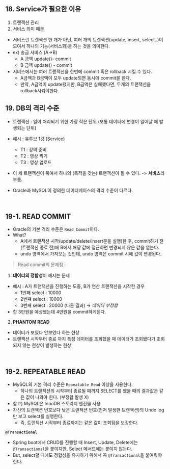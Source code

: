 ## 18. Service가 필요한 이유
1. 트랜잭션 관리
2. 서비스 의미 때문
- 서비스란 트랜잭션 한 개가 아닌, 여러 개의 트랜잭션(update, insert, select..)이 모여서 하나의 기능(서비스화)을 하는 것을 의미한다.
- ex) 송금 서비스  (A->B)
  - A 금액 update()- commit
  - B 금액 update() - commit
- 서비스에서는 여러 트랜잭션을 한번에 commit 혹은 rollback 시킬 수 있다.
  - A금액과 B금액이 모두 update되면 동시에 commit을 한다.
  - 만약, A금액이 update됐지만, B금액은 실패했다면, 두개의 트랜잭션을 rollback시켜야한다.


## 19. DB의 격리 수준
- 트랜잭션 : 일이 처리되기 위한 가장 작은 단위 (보통 데이터에 변경이 일어날 때 발생되는 단위)
- 예시 : 유투브 1강 (Service)
  - T1 : 강의 준비
  - T2 : 영상 찍기
  - T3 : 영상 업로드
- 이 세 트랜잭션이 묶여서 하나의 (목적을 갖는) 트랜잭션이 될 수 있다. -> **서비스**라 부름.

- Oracle과 MySQL이 정의한 데이터베이스의 격리 수준이 다르다.
<br>

## 19-1. READ COMMIT
- Oracle의 기본 격리 수준은 `Read Commit`이다.
- What?
  - A에서 트랜잭션 시작(update/delete/insert문을 실행)한 후, commit하기 전(트랜잭션 종료 전)에 B에서 해당 값에 접근하면 변경되지 않은 값을 얻는다.
  - undo 영역에서 가져오는 것인데, undo 영역은 commit 시에 값이 변경된다.

> Read commit의 문제점 : 
1. **데이터의 정합성**이 깨지는 문제
- 예시 : A가 트랜잭션을 진행하는 도중, B가 연산 트랜잭션을 시작한 경우
  - 1번째 select : 10000
  - 2번쨰 select : 10000
  - 3번째 select : 20000 (다른 결과) -> *데이터 부정합*
- 합 3만원을 예상했는데 4만원을 commit하게된다.
2. **PHANTOM READ** 
- 데이터가 보였다 안보였다 하는 현상
- 트랜잭션 시작부터 종료 까지 특정 데이터를 조회했을 때 데이터가 조회됐다가 조회되지 않는 현상이 발생하는 현상
<br>

## 19-2. REPEATABLE READ
- MySQL의 기본 격리 수준은 `Repeatable Read` 이상을 사용한다.
  - 하나의 트랜잭션의 시작부터 종료될 때까지 SELECT를 했을 때의 결과값은 같은 값이 나와야 한다. (부정합 발생 X)
- 참고) MySQL은 InnoDB 스토리지 엔진을 사용
- 자신의 트랜잭션 번호보다 낮은 트랜잭션 번호(먼저 발생한 트랜잭션)의 Undo log만 보고 select를 실행한다.
  - 즉, 트랜잭션 시작부터 종료까지는 같은 값이 조회됨을 보장한다.

**`@Transactional`**
- Spring boot에서 CRUD를 진행할 때 Insert, Update, Delete에는 `@Transactional`을 붙이지만, Select 메서드에는 붙이지 않는다.
- But, select할 때에도 정합성을 유지하기 위해서 꼭 `@Transactional`을 붙여줘야 한다.